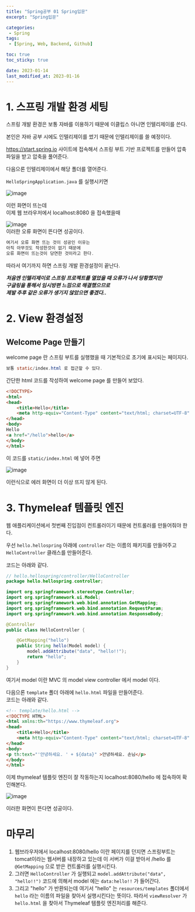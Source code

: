 ```yaml
---
title: "Spring공부 01 Spring입문"
excerpt: "Spring입문"

categories:
 - Spring
tags:
 - [Spring, Web, Backend, Github]

toc: true
toc_sticky: true

date: 2023-01-14
last_modified_at: 2023-01-16
---
```


# 1. 스프링 개발 환경 세팅

스프링 개발 환경은 보통 자바를 이용하기 때문에 이클립스 아니면 인텔리제이를 쓴다.  

본인은 자바 공부 시에도 인텔리제이를 썼기 때문에 인텔리제이를 쓸 예정이다.  

https://start.spring.io 사이트에 접속해서 스프링 부트 기반 프로젝트를 만들어 압축파일을 받고 압축을 풀어준다.    

다음으론 인텔리제이에서 해당 폴더를 열어준다.  

`HelloSpringApplication.java` 를 실행시키면  

![image](https://user-images.githubusercontent.com/50610894/212460124-b245c21d-16fb-4016-9a61-175100fd266a.png)  

이런 화면이 뜨는데  
이제 웹 브라우저에서 localhost:8080 을 접속했을때 

![image](https://user-images.githubusercontent.com/50610894/212460166-cd986db9-4529-4dbe-94c3-32b64f1363a3.png)  
이러한 오류 화면이 뜬다면 성공이다.

```java
여기서 오류 화면 뜨는 것이 성공인 이유는 
아직 아무것도 작성한것이 없기 때문에  
오류 화면이 뜨는것이 당연한 것이라고 한다. 
```

따라서 여기까지 하면 스프링 개발 환경설정이 끝난다.

_**처음엔 인텔리제이로 스프링 프로젝트를 열었을 때 오류가 나서 당황했지만**_  
_**구글링을 통해서 임시방편 느낌으로 해결했으므로**_  
_**제발 추후 같은 오류가 생기지 않았으면 좋겠다..**_

# 2. View 환경설정

## Welcome Page 만들기
welcome page 란 스프링 부트를 실행했을 때 기본적으로 초기에 표시되는 페이지다.
```java
보통 static/index.html 로 접근할 수 있다.
```
간단한 html 코드를 작성하여 welcome page 를 만들어 보았다.
```html
<!DOCTYPE>
<html>
<head>
    <title>Hello</title>
    <meta http-equiv="Content-Type" content="text/html; charset=UTF-8" />
</head>
<body>
Hello
<a href="/hello">hello</a>
</body>
</html>
```
이 코드를 `static/index.html` 에 넣어 주면

![image](https://user-images.githubusercontent.com/50610894/212611558-0e0ca41b-5d02-4774-a071-02d4acde7a41.png)

이런식으로 에러 화면이 더 이상 뜨지 않게 된다.

# 3. Thymeleaf 템플릿 엔진

웹 애플리케이션에서 첫번째 진입점이 컨트롤러이기 때문에 컨트롤러를 만들어줘야 한다.  

우선 `hello.hellospring` 아래에 `controller` 라는 이름의 패키지를 만들어주고 `HelloController` 클래스를 만들어준다.  

코드는 아래와 같다.

```java
// hello.hellospring/controller/HelloController
package hello.hellospring.controller;

import org.springframework.stereotype.Controller;
import org.springframework.ui.Model;
import org.springframework.web.bind.annotation.GetMapping;
import org.springframework.web.bind.annotation.RequestParam;
import org.springframework.web.bind.annotation.ResponseBody;

@Controller
public class HelloController {

    @GetMapping("hello")
    public String hello(Model model) {
        model.addAttribute("data", "hello!!");
        return "hello";
    }
}
```
여기서 model 이란 MVC 의 model view controller 에서 model 이다.

다음으론 `template` 폴더 아래에 `hello.html` 파일을 만들어준다.  
코드는 아래와 같다.
```html 
<!-- template/hello.html -->
<!DOCTYPE HTML>
<html xmlns:th="https://www.thymeleaf.org">
<head>
    <title>Hello</title>
    <meta http-equiv="Content-Type" content="text/html; charset=UTF-8" />
</head>
<body>
<p th:text="'안녕하세요. ' + ${data}" >안녕하세요. 손님</p>
</body>
</html>
```
이제 thymeleaf 템플릿 엔진이 잘 작동하는지 localhost:8080/hello 에 접속하여 확인해본다.

![image](https://user-images.githubusercontent.com/50610894/212613497-258a639e-384f-4e7a-89af-eeacf4003a6e.png)

이러한 화면이 뜬다면 성공이다.

# 마무리

1. 웹브라우저에서 localhost:8080/hello 이란 페이지를 던지면 스프링부트는 tomcat이라는 웹서버를 내장하고 있는데 이 서버가 이걸 받아서 /hello 를 `@GetMapping` 으로 받은 컨트롤러를 실행시킨다.
2. 그러면 `HelloController` 가 실행되고 `model.addAttribute("data", "hello!!")` 코드에 의해서 model 에는 `data:hello!!` 가 들어간다.  
3. 그리고 "hello" 가 반환되는데 여기서 "hello" 는 `resources/templates` 폴더에서 `hello` 라는 이름의 파일을 찾아서 실행시킨다는 뜻이다. 따라서 `viewResolver` 가 `hello.html` 을 찾아서 Thymeleaf 템플릿 엔진처리를 해준다.